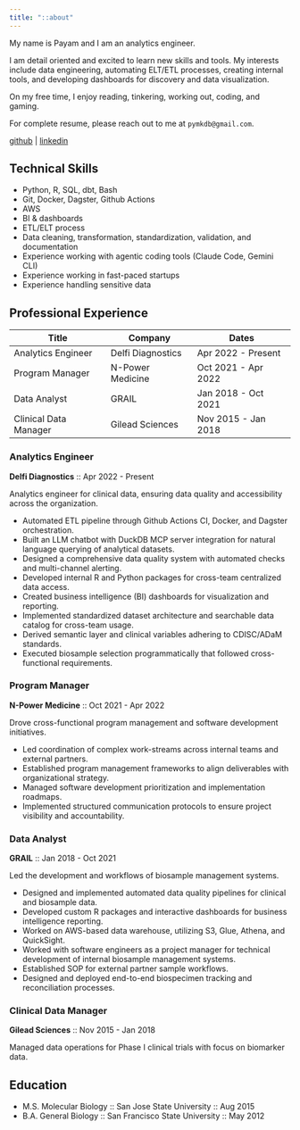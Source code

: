 ```yaml
---
title: "::about"
---
```


My name is Payam and I am an analytics engineer.

I am detail oriented and excited to learn new skills and tools. My interests include data engineering, automating ELT/ETL processes,
creating internal tools, and developing dashboards for discovery and data visualization.

On my free time, I enjoy reading, tinkering, working out, coding, and gaming.

For complete resume, please reach out to me at `pymkdb@gmail.com`.

[github](https://github.com/pymk) | [linkedin](https://linkedin.com/in/payamk/)

## Technical Skills

- Python, R, SQL, dbt, Bash
- Git, Docker, Dagster, Github Actions
- AWS
- BI & dashboards
- ETL/ELT process
- Data cleaning, transformation, standardization, validation, and documentation
- Experience working with agentic coding tools (Claude Code, Gemini CLI)
- Experience working in fast-paced startups
- Experience handling sensitive data

## Professional Experience

| Title | Company | Dates |
| --- | --- | --- |
| Analytics Engineer | Delfi Diagnostics | Apr 2022 - Present |
| Program Manager | N-Power Medicine | Oct 2021 - Apr 2022 |
| Data Analyst | GRAIL | Jan 2018 - Oct 2021 |
| Clinical Data Manager | Gilead Sciences | Nov 2015 - Jan 2018 |

### Analytics Engineer

**Delfi Diagnostics** :: Apr 2022 - Present

Analytics engineer for clinical data, ensuring data quality and accessibility across the organization.

- Automated ETL pipeline through Github Actions CI, Docker, and Dagster orchestration.
- Built an LLM chatbot with DuckDB MCP server integration for natural language querying of analytical datasets.
- Designed a comprehensive data quality system with automated checks and multi-channel alerting.
- Developed internal R and Python packages for cross-team centralized data access.
- Created business intelligence (BI) dashboards for visualization and reporting.
- Implemented standardized dataset architecture and searchable data catalog for cross-team usage.
- Derived semantic layer and clinical variables adhering to CDISC/ADaM standards.
- Executed biosample selection programmatically that followed cross-functional requirements.

### Program Manager

**N-Power Medicine** :: Oct 2021 - Apr 2022

Drove cross-functional program management and software development initiatives.

- Led coordination of complex work-streams across internal teams and external partners.
- Established program management frameworks to align deliverables with organizational strategy.
- Managed software development prioritization and implementation roadmaps.
- Implemented structured communication protocols to ensure project visibility and accountability.

### Data Analyst

**GRAIL** :: Jan 2018 - Oct 2021

Led the development and workflows of biosample management systems.

- Designed and implemented automated data quality pipelines for clinical and biosample data.
- Developed custom R packages and interactive dashboards for business intelligence reporting.
- Worked on AWS-based data warehouse, utilizing S3, Glue, Athena, and QuickSight.
- Worked with software engineers as a project manager for technical development of internal biosample management systems.
- Established SOP for external partner sample workflows.
- Designed and deployed end-to-end biospecimen tracking and reconciliation processes.

### Clinical Data Manager

**Gilead Sciences** :: Nov 2015 - Jan 2018

Managed data operations for Phase I clinical trials with focus on biomarker data.

## Education

- M.S. Molecular Biology :: San Jose State University :: Aug 2015
- B.A. General Biology :: San Francisco State University :: May 2012
